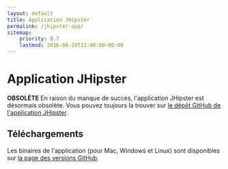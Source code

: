 ```yaml
---
layout: default
title: Application JHipster
permalink: /jhipster-app/
sitemap:
    priority: 0.7
    lastmod: 2016-08-29T12:40:00-00:00
---
```


# <i class="fa fa-laptop"></i> Application JHipster

<b>OBSOLÈTE</b> En raison du manque de succès, l'application JHipster est désormais obsolète. Vous pouvez toujours la trouver sur [le dépôt GitHub de l'application JHipster](https://github.com/jhipster/jhipster-app).

## Téléchargements

Les binaires de l'application (pour Mac, Windows et Linux) sont disponibles sur [la page des versions GitHub](https://github.com/jhipster/jhipster-app/releases).